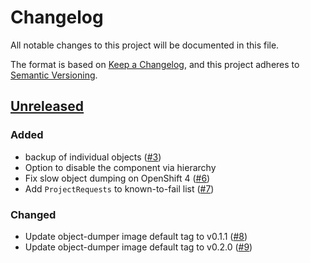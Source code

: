 # Changelog
All notable changes to this project will be documented in this file.

The format is based on [Keep a Changelog](https://keepachangelog.com/en/1.0.0/),
and this project adheres to [Semantic Versioning](https://semver.org/spec/v2.0.0.html).

## [Unreleased]
### Added

- backup of individual objects ([#3])
- Option to disable the component via hierarchy
- Fix slow object dumping on OpenShift 4 ([#6])
- Add `ProjectRequests` to known-to-fail list ([#7])

### Changed

- Update object-dumper image default tag to v0.1.1 ([#8])
- Update object-dumper image default tag to v0.2.0 ([#9])

[Unreleased]: https://github.com/projectsyn/component-cluster-backup/compare/11573bc...HEAD

[#3]: https://github.com/projectsyn/component-cluster-backup/pull/3
[#6]: https://github.com/projectsyn/component-cluster-backup/pull/6
[#7]: https://github.com/projectsyn/component-cluster-backup/pull/7
[#8]: https://github.com/projectsyn/component-cluster-backup/pull/8
[#9]: https://github.com/projectsyn/component-cluster-backup/pull/9
